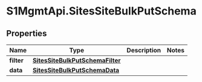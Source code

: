 # S1MgmtApi.SitesSiteBulkPutSchema

## Properties
Name | Type | Description | Notes
------------ | ------------- | ------------- | -------------
**filter** | [**SitesSiteBulkPutSchemaFilter**](SitesSiteBulkPutSchemaFilter.md) |  | 
**data** | [**SitesSiteBulkPutSchemaData**](SitesSiteBulkPutSchemaData.md) |  | 


